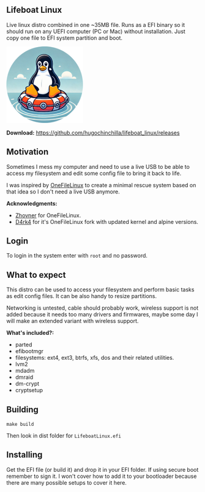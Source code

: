 ## Lifeboat Linux

Live linux distro combined in one ~35MB file. Runs as a EFI binary so it should run on any UEFI computer (PC or Mac) without installation. Just copy one file to EFI system partition and boot.

<img width="200px" alt="Lifeboat Linux" src="lifeboat.png" />

**Download:** https://github.com/hugochinchilla/lifeboat_linux/releases


## Motivation

Sometimes I mess my computer and need to use a live USB to be able to access my filesystem and edit some config file to bring it back to life.

I was inspired by [OneFileLinux](https://github.com/zhovner/OneFileLinux) to create a minimal rescue system based on that idea so I don't need a live USB anymore. 


**Acknowledgments:**

- [Zhovner](https://github.com/zhovner/OneFileLinux) for OneFileLinux. 
- [D4rk4](https://github.com/D4rk4/OneRecovery) for it's OneFileLinux fork with updated kernel and alpine versions.


## Login

To login in the system enter with `root` and no password.

## What to expect

This distro can be used to access your filesystem and perform basic tasks as edit config files. It can be also handy to resize partitions.

Networking is untested, cable should probably work, wireless support is not added because it needs too many drivers and firmwares, maybe some day I will make an extended variant with wireless support.

**What's included?:**

- parted
- efibootmgr
- filesystems: ext4, ext3, btrfs, xfs, dos and their related utilities.
- lvm2
- mdadm
- dmraid
- dm-crypt
- cryptsetup


## Building

```
make build
```

Then look in dist folder for `LifeboatLinux.efi`


## Installing

Get the EFI file (or build it) and drop it in your EFI folder. If using secure boot remember to sign it. I won't cover how to add it to your bootloader because there are many possible setups to cover it here.
